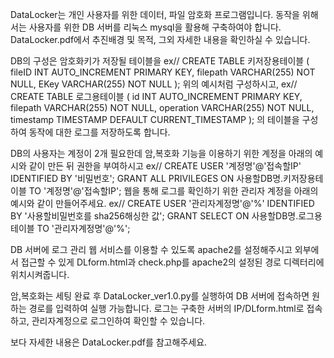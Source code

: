 DataLocker는 개인 사용자를 위한 데이터, 파일 암호화 프로그램입니다.
동작을 위해서는 사용자를 위한 DB 서버를 리눅스 mysql을 활용해 구축하여야 합니다.
DataLocker.pdf에서 추진배경 및 목적, 그외 자세한 내용을 확인하실 수 있습니다.

DB의 구성은 암호화키가 저장될 테이블을
ex//
CREATE TABLE 키저장용테이블 (
    fileID INT AUTO_INCREMENT PRIMARY KEY,
    filepath VARCHAR(255) NOT NULL,
    EKey VARCHAR(255) NOT NULL
);
위의 예시처럼 구성하시고,
ex//
CREATE TABLE 로그용테이블 (
    id INT AUTO_INCREMENT PRIMARY KEY,
    filepath VARCHAR(255) NOT NULL,
    operation VARCHAR(255) NOT NULL,
    timestamp TIMESTAMP DEFAULT CURRENT_TIMESTAMP
);
의 테이블을 구성하여 동작에 대한 로그를 저장하도록 합니다.

DB의 사용자는 계정이 2개 필요한데 암,복호화 기능을 이용하기 위한 계정을 
아래의 예시와 같이 만든 뒤 권한을 부여하시고
ex// 
CREATE USER '계정명'@'접속할IP' IDENTIFIED BY '비밀번호';
GRANT ALL PRIVILEGES ON 사용할DB명.키저장용테이블 TO '계정명'@'접속할IP';
웹을 통해 로그를 확인하기 위한 관리자 계정을
아래의 예시와 같이 만들어주세요.
ex//
CREATE USER '관리자계정명'@'%' IDENTIFIED BY '사용할비밀번호를 sha256해싱한 값';
GRANT SELECT ON 사용할DB명.로그용테이블 TO '관리자계정명'@'%';

DB 서버에 로그 관리 웹 서비스를 이용할 수 있도록 apache2를 설정해주시고 
외부에서 접근할 수 있게 DLform.html과 check.php를 apache2의 설정된 경로 디렉터리에 위치시켜줍니다.

암,복호화는 세팅 완료 후 DataLocker_ver1.0.py를 실행하여 DB 서버에 접속하면 원하는 경로를 입력하여 실행 가능합니다.
로그는 구축한 서버의 IP/DLform.html로 접속하고, 관리자계정으로 로그인하여 확인할 수 있습니다.

보다 자세한 내용은 DataLocker.pdf를 참고해주세요.
